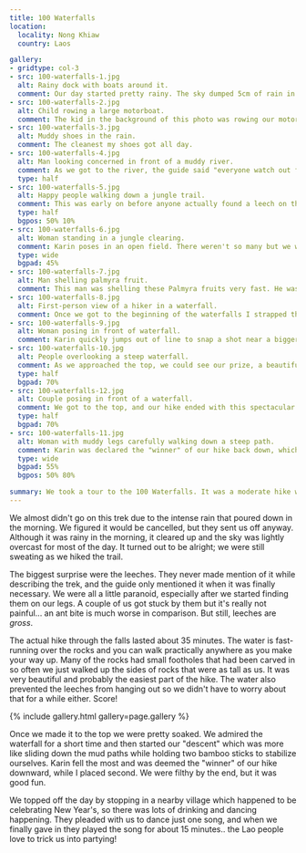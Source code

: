```yaml
---
title: 100 Waterfalls
location:
  locality: Nong Khiaw
  country: Laos

gallery:
- gridtype: col-3
- src: 100-waterfalls-1.jpg
  alt: Rainy dock with boats around it.
  comment: Our day started pretty rainy. The sky dumped 5cm of rain in about 40 minutes so our hopes were not high to start with.
- src: 100-waterfalls-2.jpg
  alt: Child rowing a large motorboat.
  comment: The kid in the background of this photo was rowing our motorboat after the engine failed to start after at least 15 tries.
- src: 100-waterfalls-3.jpg
  alt: Muddy shoes in the rain.
  comment: The cleanest my shoes got all day.
- src: 100-waterfalls-4.jpg
  alt: Man looking concerned in front of a muddy river.
  comment: As we got to the river, the guide said "everyone watch out for leeches on your legs." Bart's face captures everyone's reaction very well.
  type: half
- src: 100-waterfalls-5.jpg
  alt: Happy people walking down a jungle trail.
  comment: This was early on before anyone actually found a leech on their legs so we were all still carefree.
  type: half
  bgpos: 50% 10%
- src: 100-waterfalls-6.jpg
  alt: Woman standing in a jungle clearing.
  comment: Karin poses in an open field. There weren't so many but we walked through a farm area and saw the cloud-covered mountains.
  type: wide
  bgpad: 45%
- src: 100-waterfalls-7.jpg
  alt: Man shelling palmyra fruit.
  comment: This man was shelling these Palmyra fruits very fast. He was happy to see us and since we stopped for lunch there, he ended up offering lao-Lao to us.
- src: 100-waterfalls-8.jpg
  alt: First-person view of a hiker in a waterfall.
  comment: Once we got to the beginning of the waterfalls I strapped the GoPro on and recorded the hike. We hiked directly in the waterfalls for about 35 minutes.
- src: 100-waterfalls-9.jpg
  alt: Woman posing in front of waterfall.
  comment: Karin quickly jumps out of line to snap a shot near a bigger waterfall.
- src: 100-waterfalls-10.jpg
  alt: People overlooking a steep waterfall.
  comment: As we approached the top, we could see our prize, a beautiful tall waterfall.
  type: half
  bgpad: 70%
- src: 100-waterfalls-12.jpg
  alt: Couple posing in front of a waterfall.
  comment: We got to the top, and our hike ended with this spectacular large waterfall! It was a great backdrop for our victory photos.
  type: half
  bgpad: 70%
- src: 100-waterfalls-11.jpg
  alt: Woman with muddy legs carefully walking down a steep path.
  comment: Karin was declared the "winner" of our hike back down, which was quite steep and unfortunately very muddy from the morning rain.
  type: wide
  bgpad: 55%
  bgpos: 50% 80%

summary: We took a tour to the 100 Waterfalls. It was a moderate hike with a beautiful reward&#58; seemingly endless cascades of springs and waterfalls.
---
```


We almost didn't go on this trek due to the intense rain that poured down in the morning. We figured it would be cancelled, but they sent us off anyway. Although it was rainy in the morning, it cleared up and the sky was lightly overcast for most of the day. It turned out to be alright; we were still sweating as we hiked the trail.

The biggest surprise were the leeches. They never made mention of it while describing the trek, and the guide only mentioned it when it was finally necessary. We were all a little paranoid, especially after we started finding them on our legs. A couple of us got stuck by them but it's really not painful... an ant bite is much worse in comparison. But still, leeches are _gross_.

The actual hike through the falls lasted about 35 minutes. The water is fast-running over the rocks and you can walk practically anywhere as you make your way up. Many of the rocks had small footholes that had been carved in so often we just walked up the sides of rocks that were as tall as us. It was very beautiful and probably the easiest part of the hike. The water also prevented the leeches from hanging out so we didn't have to worry about that for a while either. Score!

{% include gallery.html gallery=page.gallery %}

Once we made it to the top we were pretty soaked. We admired the waterfall for a short time and then started our "descent" which was more like sliding down the mud paths while holding two bamboo sticks to stabilize ourselves. Karin fell the most and was deemed the "winner" of our hike downward, while I  placed second. We were filthy by the end, but it was good fun.

We topped off the day by stopping in a nearby village which happened to be celebrating New Year's, so there was lots of drinking and dancing happening. They pleaded with us to dance just one song, and when we finally gave in they played the song for about 15 minutes.. the Lao people love to trick us into partying!

